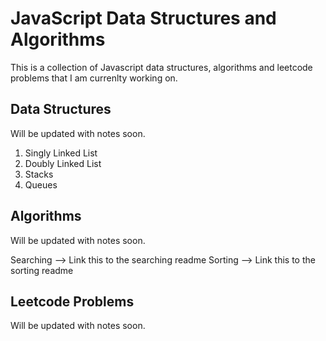 # JavaScript Data Structures and Algorithms

This is a collection of Javascript data structures, algorithms and leetcode problems that I am currenlty working on.

## Data Structures
Will be updated with notes soon.

1. Singly Linked List
2. Doubly Linked List
3. Stacks
4. Queues

## Algorithms
Will be updated with notes soon.

Searching --> Link this to the searching readme
Sorting --> Link this to the sorting readme

## Leetcode Problems
Will be updated with notes soon.